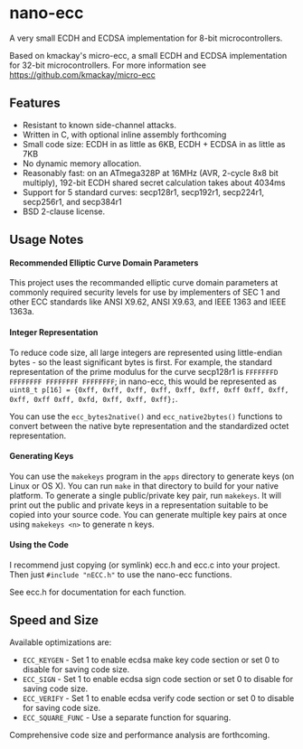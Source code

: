 nano-ecc
========

A very small ECDH and ECDSA implementation for 8-bit microcontrollers.

Based on kmackay's micro-ecc, a small ECDH and ECDSA implementation for 32-bit microcontrollers. For more information see https://github.com/kmackay/micro-ecc

Features
--------

 * Resistant to known side-channel attacks.
 * Written in C, with optional inline assembly forthcoming
 * Small code size: ECDH in as little as 6KB, ECDH + ECDSA in as little as 7KB
 * No dynamic memory allocation.
 * Reasonably fast: on an ATmega328P at 16MHz (AVR, 2-cycle 8x8 bit multiply), 192-bit ECDH shared secret calculation takes about 4034ms
 * Support for 5 standard curves: secp128r1, secp192r1, secp224r1, secp256r1, and secp384r1
 * BSD 2-clause license.

Usage Notes
-----------

#### Recommended Elliptic Curve Domain Parameters ####

This project uses the recommanded elliptic curve domain parameters at commonly required security levels for use by implementers of SEC 1 and other ECC standards like ANSI X9.62, ANSI X9.63, and IEEE 1363 and IEEE 1363a.

#### Integer Representation ####

To reduce code size, all large integers are represented using little-endian bytes - so the least significant bytes is first. For example, the standard representation of the prime modulus for the curve secp128r1 is `FFFFFFFD FFFFFFFF FFFFFFFF FFFFFFFF`; in nano-ecc, this would be represented as `uint8_t p[16] = {0xff, 0xff, 0xff, 0xff, 0xff, 0xff, 0xff 0xff, 0xff, 0xff, 0xff 0xff, 0xfd, 0xff, 0xff, 0xff};`.

You can use the `ecc_bytes2native()` and `ecc_native2bytes()` functions to convert between the native byte representation and the standardized octet representation.

#### Generating Keys ####

You can use the `makekeys` program in the `apps` directory to generate keys (on Linux or OS X). You can run `make` in that directory to build for your native platform. To generate a single public/private key pair, run `makekeys`. It will print out the public and private keys in a representation suitable to be copied into your source code. You can generate multiple key pairs at once using `makekeys <n>` to generate n keys.

#### Using the Code ####

I recommend just copying (or symlink) ecc.h and ecc.c into your project. Then just `#include "nECC.h"` to use the nano-ecc functions.

See ecc.h for documentation for each function.

Speed and Size
--------------

Available optimizations are:
 * `ECC_KEYGEN` - Set 1 to enable ecdsa make key code section or set 0 to disable for saving code size.
 * `ECC_SIGN` - Set 1 to enable ecdsa sign code section or set 0 to disable for saving code size.
 * `ECC_VERIFY` - Set 1 to enable ecdsa verify code section or set 0 to disable for saving code size.
 * `ECC_SQUARE_FUNC` - Use a separate function for squaring.

Comprehensive code size and performance analysis are forthcoming.

